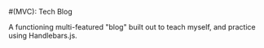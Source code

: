 #(MVC): Tech Blog

A functioning multi-featured "blog" built out to teach myself, and practice using Handlebars.js. 

